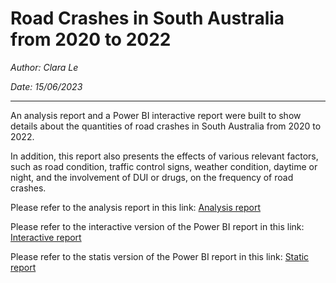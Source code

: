 # Road Crashes in South Australia from 2020 to 2022

_Author: Clara Le_

_Date: 15/06/2023_
___


An analysis report and a Power BI interactive report were built to show details about the quantities of road crashes in South Australia from 2020 to 2022.

In addition, this report also presents the effects of various relevant factors, such as road condition, traffic control signs, weather condition, daytime or night, and the involvement of DUI or drugs, on the frequency of road crashes.

Please refer to the analysis report in this link: [Analysis report](https://github.com/Tien-le98/Road_crashes/blob/main/Road_Crashes_in_SA.ipynb)


Please refer to the interactive version of the Power BI report in this link: [Interactive report](https://github.com/Tien-le98/Road_crashes/blob/main/Road_crashes_SA.pbix)

Please refer to the statis version of the Power BI report in this link: [Static report](https://github.com/Tien-le98/Road_crashes/blob/main/Road_crashes_SA.pdf)
